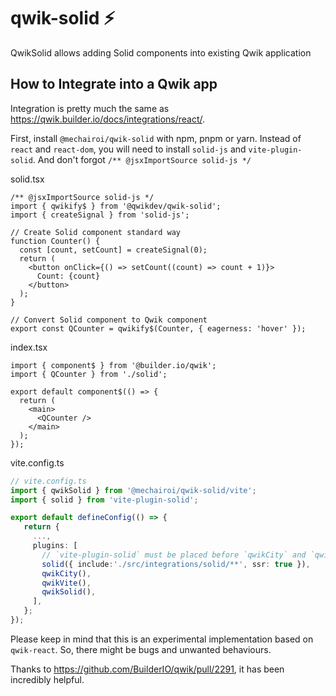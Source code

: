 # qwik-solid ⚡️

QwikSolid allows adding Solid components into existing Qwik application

## How to Integrate into a Qwik app

Integration is pretty much the same as <https://qwik.builder.io/docs/integrations/react/>.

First, install `@mechairoi/qwik-solid` with npm, pnpm or yarn. Instead of `react` and `react-dom`, you will need to install `solid-js` and `vite-plugin-solid`. And don't forgot `/** @jsxImportSource solid-js */`

solid.tsx

```tsx
/** @jsxImportSource solid-js */
import { qwikify$ } from '@qwikdev/qwik-solid';
import { createSignal } from 'solid-js';

// Create Solid component standard way
function Counter() {
  const [count, setCount] = createSignal(0);
  return (
    <button onClick={() => setCount((count) => count + 1)}>
      Count: {count}
    </button>
  );
}

// Convert Solid component to Qwik component
export const QCounter = qwikify$(Counter, { eagerness: 'hover' });
```

index.tsx

```tsx
import { component$ } from '@builder.io/qwik';
import { QCounter } from './solid';

export default component$(() => {
  return (
    <main>
      <QCounter />
    </main>
  );
});
```

vite.config.ts

```ts
// vite.config.ts
import { qwikSolid } from '@mechairoi/qwik-solid/vite';
import { solid } from 'vite-plugin-solid';

export default defineConfig(() => {
   return {
     ...,
     plugins: [
       // `vite-plugin-solid` must be placed before `qwikCity` and `qwikVite`
       solid({ include:'./src/integrations/solid/**', ssr: true }),
       qwikCity(),
       qwikVite(),
       qwikSolid(),
     ],
   };
});
```

Please keep in mind that this is an experimental implementation based on `qwik-react`. So, there might be bugs and unwanted behaviours.

Thanks to https://github.com/BuilderIO/qwik/pull/2291, it has been incredibly helpful.
